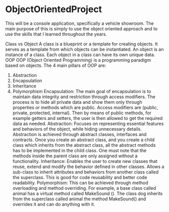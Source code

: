 # ObjectOrientedProject
 This will be a console application, specifically a vehicle showroom. The main purpose of this is simply to use the object oriented approach and to use the skills that I learned throughout the years.

 Class vs Object
A class is a blueprint or a template for creating objects. It serves as a template from which objects can be instantiated.
An object is an instance of a class. Each object in a class can have its own unique data.
OOP
OOP (Object Oriented Programming) is a programming paradigm based on objects.
The 4 main pillars of OOP are:
1.	Abstraction
2.	Encapsulation
3.	Inheritance
4.	Polymorphism
Encapsulation: The main goal of encapsulation is to maintain data integrity and restriction through access modifiers.  The process is to hide all private data and show them only through properties or methods which are public. Access modifiers are (public, private, protected, internal). Then by means of public methods, for example getters and setters, the user is then allowed to get the required data as needed. 
Abstraction: Focuses on representing essential features and behaviors of the object, while hiding unnecessary details. Abstraction is achieved through abstract classes, interfaces and contracts. Once you create an abstract class, and you create a child class which inherits from the abstract class, all the abstract methods has to be implemented in the child class. One must note that the methods inside the parent class are only assigned without a functionality.
Inheritance: Enables the user to create new classes that reuse, extend and modify the behavior defined in other classes. Allows a sub-class to inherit attributes and behaviors from another class called the superclass. This is good for code reusability and better code readability.
Polymorphism: This can be achieved through method overloading and method overriding. For example, a base class called animal has a virtual method called MakeSound (). The class dog inherits from the superclass called animal the method MakeSound() and overrides it and can do anything with it. 

